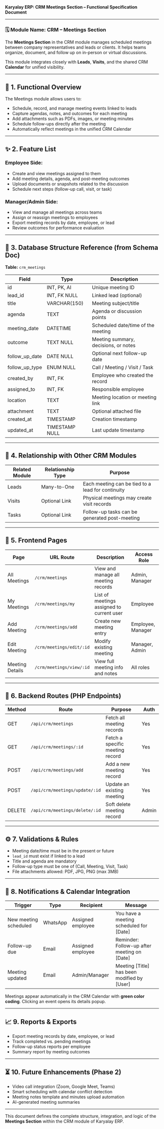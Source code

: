 **Karyalay ERP: CRM Meetings Section – Functional Specification Document**

---

### 🗓️ Module Name: CRM – Meetings Section
The **Meetings Section** in the CRM module manages scheduled meetings between company representatives and leads or clients. It helps teams organize, document, and follow up on in-person or virtual discussions.

This module integrates closely with **Leads**, **Visits**, and the shared CRM **Calendar** for unified visibility.

---

## 📆 1. Functional Overview
The Meetings module allows users to:
- Schedule, record, and manage meeting events linked to leads
- Capture agendas, notes, and outcomes for each meeting
- Add attachments such as PDFs, images, or meeting minutes
- Schedule follow-ups directly after the meeting
- Automatically reflect meetings in the unified CRM Calendar

---

## ✨ 2. Feature List

### Employee Side:
- Create and view meetings assigned to them
- Add meeting details, agenda, and post-meeting outcomes
- Upload documents or snapshots related to the discussion
- Schedule next steps (follow-up call, visit, or task)

### Manager/Admin Side:
- View and manage all meetings across teams
- Assign or reassign meetings to employees
- Export meeting records by date, employee, or lead
- Review outcomes for performance evaluation

---

## 🧮 3. Database Structure Reference (from Schema Doc)
**Table:** `crm_meetings`

| Field          | Type            | Description                                         |
|----------------|-----------------|-----------------------------------------------------|
| id             | INT, PK, AI      | Unique meeting ID                                   |
| lead_id        | INT, FK NULL     | Linked lead (optional)                              |
| title          | VARCHAR(150)     | Meeting subject/title                               |
| agenda         | TEXT             | Agenda or discussion points                         |
| meeting_date   | DATETIME         | Scheduled date/time of the meeting                  |
| outcome        | TEXT NULL        | Meeting summary, decisions, or notes                |
| follow_up_date | DATE NULL        | Optional next follow-up date                        |
| follow_up_type | ENUM NULL        | Call / Meeting / Visit / Task                       |
| created_by     | INT, FK          | Employee who created the record                     |
| assigned_to    | INT, FK          | Responsible employee                                |
| location       | TEXT             | Meeting location or meeting link                    |
| attachment     | TEXT             | Optional attached file                              |
| created_at     | TIMESTAMP        | Creation timestamp                                  |
| updated_at     | TIMESTAMP NULL   | Last update timestamp                               |

---

## 🔗 4. Relationship with Other CRM Modules
| Related Module | Relationship Type | Purpose |
|----------------|-------------------|----------|
| Leads | Many-to-One | Each meeting can be tied to a lead for continuity |
| Visits | Optional Link | Physical meetings may create visit records |
| Tasks | Optional Link | Follow-up tasks can be generated post-meeting |

---

## 🧱 5. Frontend Pages
| Page | URL Route | Description | Access Role |
|------|------------|-------------|--------------|
| All Meetings | `/crm/meetings` | View and manage all meeting records | Admin, Manager |
| My Meetings | `/crm/meetings/my` | List of meetings assigned to current user | Employee |
| Add Meeting | `/crm/meetings/add` | Create new meeting entry | Employee, Manager |
| Edit Meeting | `/crm/meetings/edit/:id` | Modify existing meeting | Manager, Admin |
| Meeting Details | `/crm/meetings/view/:id` | View full meeting info and notes | All roles |

---

## 🚀 6. Backend Routes (PHP Endpoints)
| Method | Route | Purpose | Auth |
|--------|--------|----------|-------|
| GET | `/api/crm/meetings` | Fetch all meeting records | Yes |
| GET | `/api/crm/meetings/:id` | Fetch a specific meeting record | Yes |
| POST | `/api/crm/meetings/add` | Add a new meeting record | Yes |
| POST | `/api/crm/meetings/update/:id` | Update an existing meeting | Yes |
| DELETE | `/api/crm/meetings/delete/:id` | Soft delete meeting record | Admin |

---

## ⚙️ 7. Validations & Rules
- Meeting date/time must be in the present or future
- `lead_id` must exist if linked to a lead
- Title and agenda are mandatory
- Follow-up type must be one of (Call, Meeting, Visit, Task)
- File attachments allowed: PDF, JPG, PNG (max 3MB)

---

## 📧 8. Notifications & Calendar Integration
| Trigger | Type | Recipient | Message |
|----------|------|------------|----------|
| New meeting scheduled | WhatsApp | Assigned employee | You have a meeting scheduled for [Date] |
| Follow-up due | Email | Assigned employee | Reminder: Follow-up after meeting on [Date] |
| Meeting updated | Email | Admin/Manager | Meeting [Title] has been modified by [User] |

Meetings appear automatically in the CRM Calendar with **green color coding**. Clicking an event opens its details popup.

---

## 📈 9. Reports & Exports
- Export meeting records by date, employee, or lead
- Track completed vs. pending meetings
- Follow-up status reports per employee
- Summary report by meeting outcomes

---

## ⏳ 10. Future Enhancements (Phase 2)
- Video call integration (Zoom, Google Meet, Teams)
- Smart scheduling with calendar conflict detection
- Meeting notes template and minutes upload automation
- AI-generated meeting summaries

---

This document defines the complete structure, integration, and logic of the **Meetings Section** within the CRM module of Karyalay ERP.

